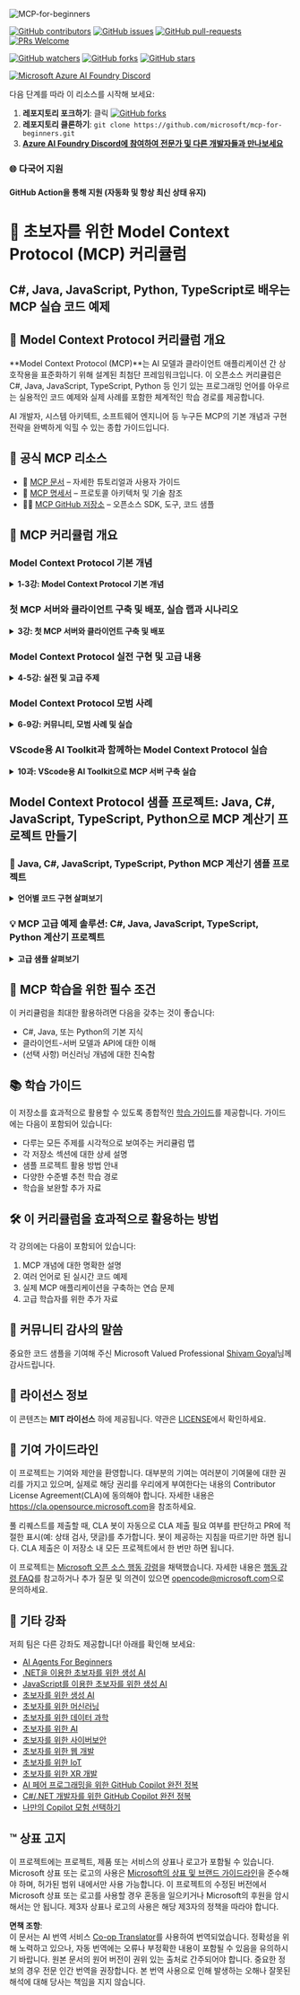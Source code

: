 <!--
CO_OP_TRANSLATOR_METADATA:
{
  "original_hash": "292f96c64f54ba097daea9598111ed82",
  "translation_date": "2025-07-02T05:28:29+00:00",
  "source_file": "README.md",
  "language_code": "ko"
}
-->
![MCP-for-beginners](../../translated_images/mcp-beginners.2ce2b317996369ff66c5b72e25eff9d4288ab2741fc70c0b4e523d1ae1e249fd.ko.png) 

[![GitHub contributors](https://img.shields.io/github/contributors/microsoft/mcp-for-beginners.svg)](https://GitHub.com/microsoft/mcp-for-beginners/graphs/contributors)
[![GitHub issues](https://img.shields.io/github/issues/microsoft/mcp-for-beginners.svg)](https://GitHub.com/microsoft/mcp-for-beginners/issues)
[![GitHub pull-requests](https://img.shields.io/github/issues-pr/microsoft/mcp-for-beginners.svg)](https://GitHub.com/microsoft/mcp-for-beginners/pulls)
[![PRs Welcome](https://img.shields.io/badge/PRs-welcome-brightgreen.svg?style=flat-square)](http://makeapullrequest.com)

[![GitHub watchers](https://img.shields.io/github/watchers/microsoft/mcp-for-beginners.svg?style=social&label=Watch)](https://GitHub.com/microsoft/mcp-for-beginners/watchers)
[![GitHub forks](https://img.shields.io/github/forks/microsoft/mcp-for-beginners.svg?style=social&label=Fork)](https://GitHub.com/microsoft/mcp-for-beginners/fork)
[![GitHub stars](https://img.shields.io/github/stars/microsoft/mcp-for-beginners?style=social&label=Star)](https://GitHub.com/microsoft/mcp-for-beginners/stargazers)


[![Microsoft Azure AI Foundry Discord](https://dcbadge.limes.pink/api/server/ByRwuEEgH4)](https://discord.com/invite/ByRwuEEgH4)

다음 단계를 따라 이 리소스를 시작해 보세요:
1. **레포지토리 포크하기**: 클릭 [![GitHub forks](https://img.shields.io/github/forks/microsoft/mcp-for-beginners.svg?style=social&label=Fork)](https://GitHub.com/microsoft/mcp-for-beginners/fork)
2. **레포지토리 클론하기**: `git clone https://github.com/microsoft/mcp-for-beginners.git`
3. [**Azure AI Foundry Discord에 참여하여 전문가 및 다른 개발자들과 만나보세요**](https://discord.com/invite/ByRwuEEgH4)


### 🌐 다국어 지원

#### GitHub Action을 통해 지원 (자동화 및 항상 최신 상태 유지)

# 🚀 초보자를 위한 Model Context Protocol (MCP) 커리큘럼

## **C#, Java, JavaScript, Python, TypeScript로 배우는 MCP 실습 코드 예제**

## 🧠 Model Context Protocol 커리큘럼 개요

**Model Context Protocol (MCP)**는 AI 모델과 클라이언트 애플리케이션 간 상호작용을 표준화하기 위해 설계된 최첨단 프레임워크입니다. 이 오픈소스 커리큘럼은 C#, Java, JavaScript, TypeScript, Python 등 인기 있는 프로그래밍 언어를 아우르는 실용적인 코드 예제와 실제 사례를 포함한 체계적인 학습 경로를 제공합니다.

AI 개발자, 시스템 아키텍트, 소프트웨어 엔지니어 등 누구든 MCP의 기본 개념과 구현 전략을 완벽하게 익힐 수 있는 종합 가이드입니다.

## 🔗 공식 MCP 리소스

- 📘 [MCP 문서](https://modelcontextprotocol.io/) – 자세한 튜토리얼과 사용자 가이드  
- 📜 [MCP 명세서](https://spec.modelcontextprotocol.io/) – 프로토콜 아키텍처 및 기술 참조  
- 🧑‍💻 [MCP GitHub 저장소](https://github.com/modelcontextprotocol) – 오픈소스 SDK, 도구, 코드 샘플  

## 🧭 MCP 커리큘럼 개요

### Model Context Protocol 기본 개념  
<details>
  <summary><strong> 1-3강: Model Context Protocol 기본 개념</strong></summary>

- **00. MCP 소개**  
  Model Context Protocol과 AI 파이프라인에서의 중요성 개요. [자세히 보기](./00-Introduction/README.md)
- **01. 핵심 개념 설명**  
  MCP 핵심 개념 심층 탐구. [자세히 보기](./01-CoreConcepts/README.md)
- **02. MCP 보안**  
  보안 위협과 모범 사례. [자세히 보기](./02-Security/README.md)
- **03. MCP 시작하기**  
  환경 설정, 기본 서버/클라이언트, 통합 방법. [자세히 보기](./03-GettingStarted/README.md)
</details>

### 첫 MCP 서버와 클라이언트 구축 및 배포, 실습 랩과 시나리오  
<details>
  <summary><strong> 3강: 첫 MCP 서버와 클라이언트 구축 및 배포</strong></summary>

- **3.1. 첫 서버** – [가이드](./03-GettingStarted/01-first-server/README.md)
- **3.2. 첫 클라이언트** – [가이드](./03-GettingStarted/02-client/README.md)
- **3.3. LLM 클라이언트** – [가이드](./03-GettingStarted/03-llm-client/README.md)
- **3.4. Visual Studio Code로 서버 사용하기** – [가이드](./03-GettingStarted/04-vscode/README.md)
- **3.5. SSE를 이용한 서버 생성** – [가이드](./03-GettingStarted/05-sse-server/README.md)
- **3.6. HTTP 스트리밍** – [가이드](./03-GettingStarted/06-http-streaming/README.md)
- **3.7. AI 툴킷 사용하기** – [가이드](./03-GettingStarted/07-aitk/README.md)
- **3.8. 서버 테스트하기** – [가이드](./03-GettingStarted/08-testing/README.md)
- **3.9. 서버 배포하기** – [가이드](./03-GettingStarted/09-deployment/README.md)
</details>

### Model Context Protocol 실전 구현 및 고급 내용  
<details>
  <summary><strong> 4-5강: 실전 및 고급 주제</strong></summary>

- **04. 실전 구현**  
  SDK, 디버깅, 테스트, 재사용 가능한 프롬프트 템플릿. [자세히 보기](./04-PracticalImplementation/README.md)
- **05. MCP 고급 주제**  
  멀티모달 AI, 확장, 엔터프라이즈 활용. [자세히 보기](./05-AdvancedTopics/README.md)
- **5.1. Azure와 MCP 통합** – [가이드](./05-AdvancedTopics/mcp-integration/README.md)
- **5.2. 멀티 모달리티** – [가이드](./05-AdvancedTopics/mcp-multi-modality/README.md)
- **5.3. MCP OAuth2 데모** – [가이드](./05-AdvancedTopics/mcp-oauth2-demo/README.md)
- **5.4. 루트 컨텍스트** – [가이드](./05-AdvancedTopics/mcp-root-contexts/README.md)
- **5.5. 라우팅** – [가이드](./05-AdvancedTopics/mcp-routing/README.md)
- **5.6. 샘플링** – [가이드](./05-AdvancedTopics/mcp-sampling/README.md)
- **5.7. 확장** – [가이드](./05-AdvancedTopics/mcp-scaling/README.md)
- **5.8. 보안** – [가이드](./05-AdvancedTopics/mcp-security/README.md)
- **5.9. 웹 검색 MCP** – [가이드](./05-AdvancedTopics/web-search-mcp/README.md)
- **5.10. 실시간 스트리밍** – [가이드](./05-AdvancedTopics/mcp-realtimestreaming/README.md)
- **5.11. 실시간 웹 검색** – [가이드](./05-AdvancedTopics/mcp-realtimesearch/README.md)
- **5.12. Model Context Protocol 서버용 Entra ID 인증** – [가이드](./05-AdvancedTopics/mcp-security-entra/README.md)
</details>

### Model Context Protocol 모범 사례  
<details>
  <summary><strong> 6-9강: 커뮤니티, 모범 사례 및 실습</strong></summary>
- **06. 커뮤니티 기여** – [가이드](./06-CommunityContributions/README.md)
- **07. 초기 도입에서 얻은 인사이트** – [가이드](./07-LessonsFromEarlyAdoption/README.md)
- **08. MCP를 위한 모범 사례** – [가이드](./08-BestPractices/README.md)
- **09. MCP 사례 연구** – [가이드](./09-CaseStudy/README.md)
</details>

### VScode용 AI Toolkit과 함께하는 Model Context Protocol 실습
<details>
  <summary><strong>10과: VScode용 AI Toolkit으로 MCP 서버 구축 실습</strong></summary>
    
- **10. AI 워크플로우 간소화: AI Toolkit으로 MCP 서버 구축하기** – [실습](./10-StreamliningAIWorkflowsBuildingAnMCPServerWithAIToolkit/README.md)
</details>

## Model Context Protocol 샘플 프로젝트: Java, C#, JavaScript, TypeScript, Python으로 MCP 계산기 프로젝트 만들기

### 🧮 Java, C#, JavaScript, TypeScript, Python MCP 계산기 샘플 프로젝트
<details>
  <summary><strong>언어별 코드 구현 살펴보기</strong></summary>

  - [C# MCP 서버 예제](./03-GettingStarted/samples/csharp/README.md)
  - [Java MCP 계산기](./03-GettingStarted/samples/java/calculator/README.md)
  - [JavaScript MCP 데모](./03-GettingStarted/samples/javascript/README.md)
  - [Python MCP 서버](../../03-GettingStarted/samples/python/mcp_calculator_server.py)
  - [TypeScript MCP 예제](./03-GettingStarted/samples/typescript/README.md)

</details>

### 💡 MCP 고급 예제 솔루션: C#, Java, JavaScript, TypeScript, Python 계산기 프로젝트
<details>
  <summary><strong>고급 샘플 살펴보기</strong></summary>

  - [고급 C# 샘플](./04-PracticalImplementation/samples/csharp/README.md)
  - [Java 컨테이너 앱 예제](./04-PracticalImplementation/samples/java/containerapp/README.md)
  - [JavaScript 고급 샘플](./04-PracticalImplementation/samples/javascript/README.md)
  - [Python 복잡한 구현](../../04-PracticalImplementation/samples/python/mcp_sample.py)
  - [TypeScript 컨테이너 샘플](./04-PracticalImplementation/samples/typescript/README.md)

</details>


## 🎯 MCP 학습을 위한 필수 조건

이 커리큘럼을 최대한 활용하려면 다음을 갖추는 것이 좋습니다:

- C#, Java, 또는 Python의 기본 지식
- 클라이언트-서버 모델과 API에 대한 이해
- (선택 사항) 머신러닝 개념에 대한 친숙함

## 📚 학습 가이드

이 저장소를 효과적으로 활용할 수 있도록 종합적인 [학습 가이드](./study_guide.md)를 제공합니다. 가이드에는 다음이 포함되어 있습니다:

- 다루는 모든 주제를 시각적으로 보여주는 커리큘럼 맵
- 각 저장소 섹션에 대한 상세 설명
- 샘플 프로젝트 활용 방법 안내
- 다양한 수준별 추천 학습 경로
- 학습을 보완할 추가 자료

## 🛠️ 이 커리큘럼을 효과적으로 활용하는 방법

각 강의에는 다음이 포함되어 있습니다:

1. MCP 개념에 대한 명확한 설명  
2. 여러 언어로 된 실시간 코드 예제  
3. 실제 MCP 애플리케이션을 구축하는 연습 문제  
4. 고급 학습자를 위한 추가 자료


## 🌟 커뮤니티 감사의 말씀

중요한 코드 샘플을 기여해 주신 Microsoft Valued Professional [Shivam Goyal](https://www.linkedin.com/in/shivam2003/)님께 감사드립니다.

## 📜 라이선스 정보

이 콘텐츠는 **MIT 라이선스** 하에 제공됩니다. 약관은 [LICENSE](../../LICENSE)에서 확인하세요.

## 🤝 기여 가이드라인

이 프로젝트는 기여와 제안을 환영합니다. 대부분의 기여는 여러분이 기여물에 대한 권리를 가지고 있으며, 실제로 해당 권리를 우리에게 부여한다는 내용의
Contributor License Agreement(CLA)에 동의해야 합니다. 자세한 내용은 <https://cla.opensource.microsoft.com>을 참조하세요.

풀 리퀘스트를 제출할 때, CLA 봇이 자동으로 CLA 제출 필요 여부를 판단하고 PR에 적절한 표시(예: 상태 검사, 댓글)를 추가합니다. 봇이 제공하는 지침을 따르기만 하면 됩니다.
CLA 제출은 이 저장소 내 모든 프로젝트에서 한 번만 하면 됩니다.

이 프로젝트는 [Microsoft 오픈 소스 행동 강령](https://opensource.microsoft.com/codeofconduct/)을 채택했습니다.
자세한 내용은 [행동 강령 FAQ](https://opensource.microsoft.com/codeofconduct/faq/)를 참고하거나
추가 질문 및 의견이 있으면 [opencode@microsoft.com](mailto:opencode@microsoft.com)으로 문의하세요.

## 🎒 기타 강좌
저희 팀은 다른 강좌도 제공합니다! 아래를 확인해 보세요:

- [AI Agents For Beginners](https://github.com/microsoft/ai-agents-for-beginners?WT.mc_id=academic-105485-koreyst)
- [.NET을 이용한 초보자를 위한 생성 AI](https://github.com/microsoft/Generative-AI-for-beginners-dotnet?WT.mc_id=academic-105485-koreyst)
- [JavaScript를 이용한 초보자를 위한 생성 AI](https://github.com/microsoft/generative-ai-with-javascript?WT.mc_id=academic-105485-koreyst)
- [초보자를 위한 생성 AI](https://github.com/microsoft/generative-ai-for-beginners?WT.mc_id=academic-105485-koreyst)
- [초보자를 위한 머신러닝](https://aka.ms/ml-beginners?WT.mc_id=academic-105485-koreyst)
- [초보자를 위한 데이터 과학](https://aka.ms/datascience-beginners?WT.mc_id=academic-105485-koreyst)
- [초보자를 위한 AI](https://aka.ms/ai-beginners?WT.mc_id=academic-105485-koreyst)
- [초보자를 위한 사이버보안](https://github.com/microsoft/Security-101??WT.mc_id=academic-96948-sayoung)
- [초보자를 위한 웹 개발](https://aka.ms/webdev-beginners?WT.mc_id=academic-105485-koreyst)
- [초보자를 위한 IoT](https://aka.ms/iot-beginners?WT.mc_id=academic-105485-koreyst)
- [초보자를 위한 XR 개발](https://github.com/microsoft/xr-development-for-beginners?WT.mc_id=academic-105485-koreyst)
- [AI 페어 프로그래밍을 위한 GitHub Copilot 완전 정복](https://aka.ms/GitHubCopilotAI?WT.mc_id=academic-105485-koreyst)
- [C#/.NET 개발자를 위한 GitHub Copilot 완전 정복](https://github.com/microsoft/mastering-github-copilot-for-dotnet-csharp-developers?WT.mc_id=academic-105485-koreyst)
- [나만의 Copilot 모험 선택하기](https://github.com/microsoft/CopilotAdventures?WT.mc_id=academic-105485-koreyst)


## ™️ 상표 고지

이 프로젝트에는 프로젝트, 제품 또는 서비스의 상표나 로고가 포함될 수 있습니다. Microsoft 상표 또는 로고의 사용은 [Microsoft의 상표 및 브랜드 가이드라인](https://www.microsoft.com/legal/intellectualproperty/trademarks/usage/general)을 준수해야 하며, 허가된 범위 내에서만 사용 가능합니다. 이 프로젝트의 수정된 버전에서 Microsoft 상표 또는 로고를 사용할 경우 혼동을 일으키거나 Microsoft의 후원을 암시해서는 안 됩니다. 제3자 상표나 로고의 사용은 해당 제3자의 정책을 따라야 합니다.

**면책 조항**:  
이 문서는 AI 번역 서비스 [Co-op Translator](https://github.com/Azure/co-op-translator)를 사용하여 번역되었습니다. 정확성을 위해 노력하고 있으나, 자동 번역에는 오류나 부정확한 내용이 포함될 수 있음을 유의하시기 바랍니다. 원본 문서의 원어 버전이 권위 있는 출처로 간주되어야 합니다. 중요한 정보의 경우 전문 인간 번역을 권장합니다. 본 번역 사용으로 인해 발생하는 오해나 잘못된 해석에 대해 당사는 책임을 지지 않습니다.